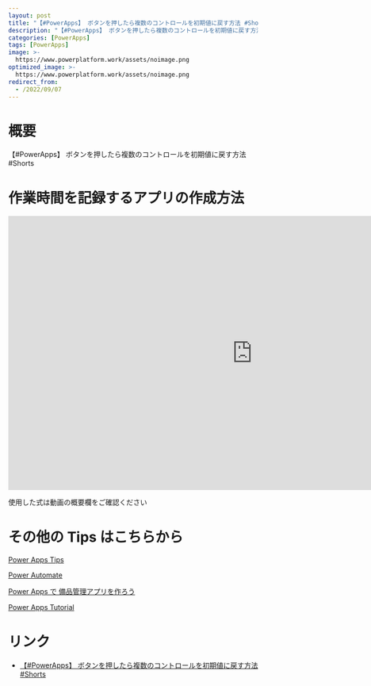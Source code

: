 ```yaml
---
layout: post
title: "【#PowerApps】 ボタンを押したら複数のコントロールを初期値に戻す方法 #Shorts"
description: "【#PowerApps】 ボタンを押したら複数のコントロールを初期値に戻す方法 #Shortsを動画で分かりやすく解説"
categories: [PowerApps]
tags: [PowerApps]
image: >-
  https://www.powerplatform.work/assets/noimage.png
optimized_image: >-
  https://www.powerplatform.work/assets/noimage.png
redirect_from:
  - /2022/09/07
---
```



#  概要

【#PowerApps】 ボタンを押したら複数のコントロールを初期値に戻す方法 #Shorts


# 作業時間を記録するアプリの作成方法

<iframe width="983" height="553" src="https://www.youtube.com/embed/_2YdWdPeNCI" title="YouTube video player" frameborder="0" allow="accelerometer; autoplay; clipboard-write; encrypted-media; gyroscope; picture-in-picture" allowfullscreen></iframe>


使用した式は動画の概要欄をご確認ください


# その他の Tips はこちらから

[Power Apps Tips](https://www.youtube.com/watch?v=VrAQf3JQ7yM&list=PLVhFi1fb3DqakSLVMn22DDcySXh9jtzi- )


[Power Automate](https://www.youtube.com/watch?v=-YnJYT0ASEM&list=PLVhFi1fb3Dqbzic6GieqnLFgD3aTj-eHA)


[Power Apps で 備品管理アプリを作ろう](https://www.youtube.com/playlist?list=PLVhFi1fb3DqZM3HKb8Hea6XEL96990Fyn)


[Power Apps Tutorial](https://www.youtube.com/playlist?list=PLVhFi1fb3DqalxpL974VvAJvV4iWoSbe_)


# リンク


- [【#PowerApps】 ボタンを押したら複数のコントロールを初期値に戻す方法 #Shorts](https://www.youtube.com/watch?v=_2YdWdPeNCI)

